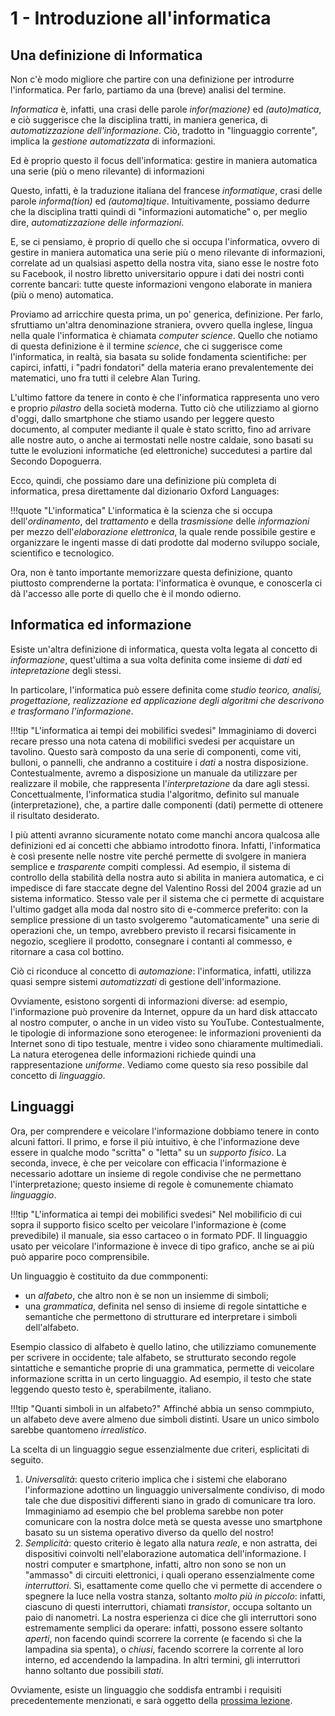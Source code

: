 # 1 - Introduzione all'informatica

## Una definizione di Informatica

Non c'è modo migliore che partire con una definizione per introdurre l'informatica. Per farlo, partiamo da una (breve) analisi del termine.

*Informatica* è, infatti, una crasi delle parole *infor(mazione)* ed *(auto)matica*, e ciò suggerisce che la disciplina tratti, in maniera generica, di *automatizzazione dell'informazione*. Ciò, tradotto in "linguaggio corrente", implica la *gestione automatizzata* di informazioni.

Ed è proprio questo il focus dell'informatica: gestire in maniera automatica una serie (più o meno rilevante) di informazioni

Questo, infatti, è la traduzione italiana del francese _informatique_, crasi delle parole _informa(tion)_ ed _(automa)tique_. Intuitivamente, possiamo dedurre che la disciplina tratti quindi di "informazioni automatiche" o, per meglio dire, _automatizzazione delle informazioni_.

E, se ci pensiamo, è proprio di quello che si occupa l'informatica, ovvero di gestire in maniera automatica una serie più o meno rilevante di informazioni, correlate ad un qualsiasi aspetto della nostra vita, siano esse le nostre foto su Facebook, il nostro libretto universitario oppure i dati dei nostri conti corrente bancari: tutte queste informazioni vengono elaborate in maniera (più o meno) automatica.

Proviamo ad arricchire questa prima, un po' generica, definizione. Per farlo, sfruttiamo un'altra denominazione straniera, ovvero quella inglese, lingua nella quale l'informatica è chiamata _computer science_. Quello che notiamo di questa definizione è il termine _science_, che ci suggerisce come l'informatica, in realtà, sia basata su solide fondamenta scientifiche: per capirci, infatti, i "padri fondatori" della materia erano prevalentemente dei matematici, uno fra tutti il celebre Alan Turing.

L'ultimo fattore da tenere in conto è che l'informatica rappresenta uno vero e proprio _pilastro_ della società moderna. Tutto ciò che utilizziamo al giorno d'oggi, dallo smartphone che stiamo usando per leggere questo documento, al computer mediante il quale è stato scritto, fino ad arrivare alle nostre auto, o anche ai termostati nelle nostre caldaie, sono basati su tutte le evoluzioni informatiche (ed elettroniche) succedutesi a partire dal Secondo Dopoguerra.

Ecco, quindi, che possiamo dare una definizione più completa di informatica, presa direttamente dal dizionario Oxford Languages:

!!!quote "L'informatica"
    L'informatica è la scienza che si occupa dell'_ordinamento_, del _trattamento_ e della _trasmissione_ delle _informazioni_ per mezzo dell'_elaborazione elettronica_, la quale rende possibile gestire e organizzare le ingenti masse di dati prodotte dal moderno sviluppo sociale, scientifico e tecnologico.

Ora, non è tanto importante memorizzare questa definizione, quanto piuttosto comprenderne la portata: l'informatica è ovunque, e conoscerla ci dà l'accesso alle porte di quello che è il mondo odierno.

## Informatica ed informazione

Esiste un'altra definizione di informatica, questa volta legata al concetto di *informazione*, quest'ultima a sua volta definita come insieme di *dati* ed *intepretazione* degli stessi.

In particolare, l'informatica può essere definita come *studio teorico, analisi, progettazione, realizzazione ed applicazione degli algoritmi che descrivono e trasformano l'informazione*. 

!!!tip "L'informatica ai tempi dei mobilifici svedesi"
    Immaginiamo di doverci recare presso una nota catena di mobilifici svedesi per acquistare un tavolino. Questo sarà composto da una serie di componenti, come viti, bulloni, o pannelli, che andranno a costituire i *dati* a nostra disposizione. Contestualmente, avremo a disposizione un manuale da utilizzare per realizzare il mobile, che rappresenta l'*interpretazione* da dare agli stessi. Concettualmente, l'informatica studia l'algoritmo, definito sul manuale (interpretazione), che, a partire dalle componenti (dati) permette di ottenere il risultato desiderato.

I più attenti avranno sicuramente notato come manchi ancora qualcosa alle definizioni ed ai concetti che abbiamo introdotto finora. Infatti, l'informatica è così presente nelle nostre vite perché permette di svolgere in maniera semplice e *trasparente* compiti complessi. Ad esempio, il sistema di controllo della stabilità della nostra auto si abilita in maniera automatica, e ci impedisce di fare staccate degne del Valentino Rossi del 2004 grazie ad un sistema informatico. Stesso vale per il sistema che ci permette di acquistare l'ultimo gadget alla moda dal nostro sito di e-commerce preferito: con la semplice pressione di un tasto svolgeremo "automaticamente" una serie di operazioni che, un tempo, avrebbero previsto il recarsi fisicamente in negozio, scegliere il prodotto, consegnare i contanti al commesso, e ritornare a casa col bottino.

Ciò ci riconduce al concetto di *automazione*: l'informatica, infatti, utilizza quasi sempre sistemi *automatizzati* di gestione dell'informazione.

Ovviamente, esistono sorgenti di informazioni diverse: ad esempio, l'informazione può provenire da Internet, oppure da un hard disk attaccato al nostro computer, o anche in un video visto su YouTube. Contestualmente, le tipologie di informazione sono eterogenee: le informazioni provenienti da Internet sono di tipo testuale, mentre i video sono chiaramente multimediali. La natura eterogenea delle informazioni richiede quindi una rappresentazione *uniforme*. Vediamo come questo sia reso possibile dal concetto di *linguaggio*.

## Linguaggi

Ora, per comprendere e veicolare l'informazione dobbiamo tenere in conto alcuni fattori. Il primo, e forse il più intuitivo, è che l'informazione deve essere in qualche modo "scritta" o "letta" su un *supporto fisico*. La seconda, invece, è che per veicolare con efficacia l'informazione è necessario adottare un insieme di regole condivise che ne permettano l'interpretazione; questo insieme di regole è comunemente chiamato *linguaggio*.

!!!tip "L'informatica ai tempi dei mobilifici svedesi"
    Nel mobilificio di cui sopra il supporto fisico scelto per veicolare l'informazione è (come prevedibile) il manuale, sia esso cartaceo o in formato PDF. Il linguaggio usato per veicolare l'informazione è invece di tipo grafico, anche se ai più può apparire poco comprensibile.

Un linguaggio è costituito da due commponenti:

* un *alfabeto*, che altro non è se non un insiemme di simboli;
* una *grammatica*, definita nel senso di insieme di regole sintattiche e semantiche che permettono di strutturare ed interpretare i simboli dell'alfabeto.

Esempio classico di alfabeto è quello latino, che utilizziamo comunemente per scrivere in occidente; tale alfabeto, se strutturato secondo regole sintattiche e semantiche proprie di una grammatica, permette di veicolare informazione scritta in un certo linguaggio. Ad esempio, il testo che state leggendo questo testo è, sperabilmente, italiano.

!!!tip "Quanti simboli in un alfabeto?"
    Affinché abbia un senso commpiuto, un alfabeto deve avere almeno due simboli distinti. Usare un unico simbolo sarebbe quantomeno *irrealistico*.

La scelta di un linguaggio segue essenzialmente due criteri, esplicitati di seguito.

1. *Universalità*: questo criterio implica che i sistemi che elaborano l'informazione adottino un linguaggio universalmente condiviso, di modo tale che due dispositivi differenti siano in grado di comunicare tra loro. Immaginiamo ad esempio che bel problema sarebbe non poter comunicare con la nostra dolce metà se questa avesse uno smartphone basato su un sistema operativo diverso da quello del nostro!
2. *Semplicità*: questo criterio è legato alla natura *reale*, e non astratta, dei dispositivi coinvolti nell'elaborazione automatica dell'informazione. I nostri computer e smartphone, infatti, altro non sono se non un "ammasso" di circuiti elettronici, i quali operano essenzialmente come *interruttori*. Sì, esattamente come quello che vi permette di accendere o spegnere la luce nella vostra stanza, soltanto *molto più in piccolo*: infatti, ciascuno di questi interruttori, chiamati *transistor*, occupa soltanto un paio di nanometri. La nostra esperienza ci dice che gli interruttori sono estremamente semplici da operare: infatti, possono essere soltanto *aperti*, non facendo quindi scorrere la corrente (e facendo sì che la lampadina sia spenta), o *chiusi*, facendo scorrere la corrente al loro interno, ed accendendo la lampadina. In altri termini, gli interruttori hanno soltanto due possibili *stati*.

Ovviamente, esiste un linguaggio che soddisfa entrambi i requisiti precedentemente menzionati, e sarà oggetto della [prossima lezione](../02_binary/lecture.md).
